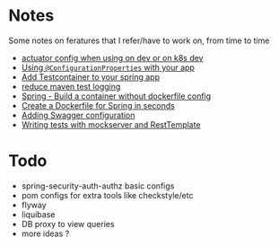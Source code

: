 # Notes

Some notes on feratures that I refer/have to work on, from time to time

<!-- TOC -->
* [actuator config when using on dev or on k8s dev](actuator-on-dev-k8s.md)
* [Using `@ConfigurationProperties` with your app](add-configuration-props.md)
* [Add Testcontainer to your spring app](add-testcontainer-support.md)
* [reduce maven test logging](reduce-maven-test-logging.md)
* [Spring - Build a container without dockerfile config](build-container-witout-dockerfile.md)
* [Create a Dockerfile for Spring in seconds](spring-dockerfile-config.md)
* [Adding Swagger configuration](swagger-doc.md)
* [Writing tests with mockserver and RestTemplate](test-w-mockserver-resttemplate.md)
<!-- TOC -->
# Todo
- spring-security-auth-authz basic configs
- pom configs for extra tools like checkstyle/etc
- flyway
- liquibase
- DB proxy to view queries
- more ideas ?